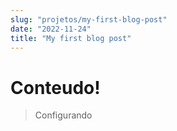 ```yaml
---
slug: "projetos/my-first-blog-post"
date: "2022-11-24"
title: "My first blog post"
---
```


# Conteudo!

> Configurando 